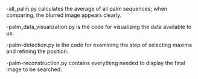 -all_palm.py calculates the average of all palm sequences; when comparing, the blurred image appears clearly.

-palm_data_visualization.py is the code for visualizing the data available to us.

-palm-detection.py is the code for examining the step of selecting maxima and refining the position.

-palm-reconstruction.py contains everything needed to display the final image to be searched.
